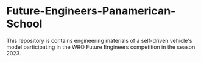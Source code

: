 # Future-Engineers-Panamerican-School
This repository is contains engineering materials of a self-driven vehicle's model participating in the WRO Future Engineers competition in the season 2023.
